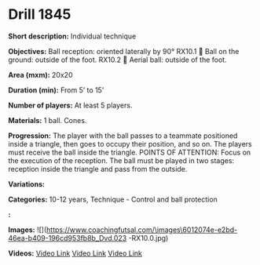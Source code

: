 # Drill 1845

**Short description:**
Individual technique

**Objectives:**
Ball reception: oriented laterally by 90°
RX10.1  Ball on the ground: outside of the foot.
RX10.2  Aerial ball: outside of the foot.

**Area (mxm):**
20x20

**Duration (min):**
From 5’ to 15’

**Number of players:**
At least 5 players.

**Materials:**
1 ball. Cones.

**Progression:**
The player with the ball passes to a teammate positioned inside a triangle, then goes to occupy their position, and so on. The players must receive the ball inside the triangle. POINTS OF ATTENTION: Focus on the execution of the reception. The ball must be played in two stages: reception inside the triangle and pass from the outside.

**Variations:**


**Categories:**
10-12 years, Technique - Control and ball protection

**:**


**Images:**
![](https://www.coachingfutsal.com/\images\6012074e-e2bd-46ea-b409-196cd953fb8b_Dvd.023 -RX10.0.jpg)

**Videos:**
[Video Link](https://www.youtube.com/embed/XzBZUlkHO0Q)
[Video Link](https://www.youtube.com/embed/hKg_7YhY7OU)
[Video Link](https://www.youtube.com/embed/Lr0YHigVD5s)

